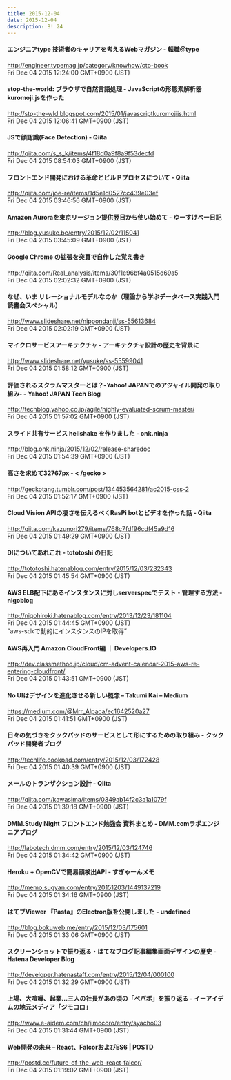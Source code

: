 ```yaml
---
title: 2015-12-04
date: 2015-12-04
description: B! 24
---
```


#### エンジニアtype 技術者のキャリアを考えるWebマガジン - 転職＠type
http://engineer.typemag.jp/category/knowhow/cto-book<br>
Fri Dec 04 2015 12:24:00 GMT+0900 (JST)<br>


#### stop-the-world: ブラウザで自然言語処理 - JavaScriptの形態素解析器kuromoji.jsを作った
http://stp-the-wld.blogspot.com/2015/01/javascriptkuromojijs.html<br>
Fri Dec 04 2015 12:06:41 GMT+0900 (JST)<br>


#### JSで顔認識(Face Detection) - Qiita
http://qiita.com/s_s_k/items/4f18d0a9f8a9f53decfd<br>
Fri Dec 04 2015 08:54:03 GMT+0900 (JST)<br>


#### フロントエンド開発における革命とビルドプロセスについて - Qiita
http://qiita.com/joe-re/items/1d5e1d0527cc439e03ef<br>
Fri Dec 04 2015 03:46:56 GMT+0900 (JST)<br>


#### Amazon Auroraを東京リージョン提供翌日から使い始めて - ゆーすけべー日記
http://blog.yusuke.be/entry/2015/12/02/115041<br>
Fri Dec 04 2015 03:45:09 GMT+0900 (JST)<br>


#### Google Chrome の拡張を突貫で自作した覚え書き
http://qiita.com/Real_analysis/items/30f1e96bf4a0515d69a5<br>
Fri Dec 04 2015 02:02:32 GMT+0900 (JST)<br>


#### なぜ、いま リレーショナルモデルなのか（理論から学ぶデータベース実践入門読書会スペシャル）
http://www.slideshare.net/nippondanji/ss-55613684<br>
Fri Dec 04 2015 02:02:19 GMT+0900 (JST)<br>


#### マイクロサービスアーキテクチャ - アーキテクチャ設計の歴史を背景に
http://www.slideshare.net/yusuke/ss-55599041<br>
Fri Dec 04 2015 01:58:12 GMT+0900 (JST)<br>


#### 評価されるスクラムマスターとは？-Yahoo! JAPANでのアジャイル開発の取り組み- - Yahoo! JAPAN Tech Blog
http://techblog.yahoo.co.jp/agile/highly-evaluated-scrum-master/<br>
Fri Dec 04 2015 01:57:02 GMT+0900 (JST)<br>


#### スライド共有サービス hellshake を作りました - onk.ninja
http://blog.onk.ninja/2015/12/02/release-sharedoc<br>
Fri Dec 04 2015 01:54:39 GMT+0900 (JST)<br>


#### 高さを求めて32767px - < /gecko >
http://geckotang.tumblr.com/post/134453564281/ac2015-css-2<br>
Fri Dec 04 2015 01:52:17 GMT+0900 (JST)<br>


#### Cloud Vision APIの凄さを伝えるべくRasPi botとビデオを作った話 - Qiita
http://qiita.com/kazunori279/items/768c7fdf96cdf45a9d16<br>
Fri Dec 04 2015 01:49:29 GMT+0900 (JST)<br>


#### DIについてあれこれ - tototoshi の日記
http://tototoshi.hatenablog.com/entry/2015/12/03/232343<br>
Fri Dec 04 2015 01:45:54 GMT+0900 (JST)<br>


#### AWS ELB配下にあるインスタンスに対しserverspecでテスト・管理する方法 - nigoblog
http://nigohiroki.hatenablog.com/entry/2013/12/23/181104<br>
Fri Dec 04 2015 01:44:45 GMT+0900 (JST)<br>
“aws-sdkで動的にインスタンスのIPを取得”


#### AWS再入門 Amazon CloudFront編 ｜ Developers.IO
http://dev.classmethod.jp/cloud/cm-advent-calendar-2015-aws-re-entering-cloudfront/<br>
Fri Dec 04 2015 01:43:51 GMT+0900 (JST)<br>


#### No UIはデザインを進化させる新しい概念 – Takumi Kai – Medium
https://medium.com/@Mrr_Alpaca/ec1642520a27<br>
Fri Dec 04 2015 01:41:51 GMT+0900 (JST)<br>


#### 日々の気づきをクックパッドのサービスとして形にするための取り組み - クックパッド開発者ブログ
http://techlife.cookpad.com/entry/2015/12/03/172428<br>
Fri Dec 04 2015 01:40:39 GMT+0900 (JST)<br>


#### メールのトランザクション設計 - Qiita
http://qiita.com/kawasima/items/0349ab14f2c3a1a1079f<br>
Fri Dec 04 2015 01:39:18 GMT+0900 (JST)<br>


#### DMM.Study Night フロントエンド勉強会 資料まとめ - DMM.comラボエンジニアブログ
http://labotech.dmm.com/entry/2015/12/03/124746<br>
Fri Dec 04 2015 01:34:42 GMT+0900 (JST)<br>


#### Heroku + OpenCVで簡易顔検出API - すぎゃーんメモ
http://memo.sugyan.com/entry/20151203/1449137219<br>
Fri Dec 04 2015 01:34:16 GMT+0900 (JST)<br>


#### はてブViewer 『Pasta』のElectron版を公開しました - undefined
http://blog.bokuweb.me/entry/2015/12/03/175601<br>
Fri Dec 04 2015 01:33:06 GMT+0900 (JST)<br>


#### スクリーンショットで振り返る・はてなブログ記事編集画面デザインの歴史 - Hatena Developer Blog
http://developer.hatenastaff.com/entry/2015/12/04/000100<br>
Fri Dec 04 2015 01:32:29 GMT+0900 (JST)<br>


#### 上場、大喧嘩、起業…三人の社長があの頃の「ペパボ」を振り返る - イーアイデムの地元メディア「ジモコロ」
http://www.e-aidem.com/ch/jimocoro/entry/syacho03<br>
Fri Dec 04 2015 01:31:44 GMT+0900 (JST)<br>


#### Web開発の未来 – React、FalcorおよびES6 | POSTD
http://postd.cc/future-of-the-web-react-falcor/<br>
Fri Dec 04 2015 01:19:02 GMT+0900 (JST)<br>


